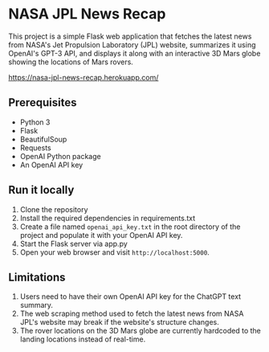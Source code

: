 # NASA JPL News Recap

This project is a simple Flask web application that fetches the latest news from NASA's Jet Propulsion Laboratory (JPL) website, summarizes it using OpenAI's GPT-3 API, and displays it along with an interactive 3D Mars globe showing the locations of Mars rovers.

https://nasa-jpl-news-recap.herokuapp.com/

## Prerequisites

- Python 3
- Flask
- BeautifulSoup
- Requests
- OpenAI Python package
- An OpenAI API key

## Run it locally

1. Clone the repository
2. Install the required dependencies in requirements.txt
3. Create a file named `openai_api_key.txt` in the root directory of the project and populate it with your OpenAI API key.
4. Start the Flask server via app.py
5. Open your web browser and visit `http://localhost:5000`.

## Limitations

1. Users need to have their own OpenAI API key for the ChatGPT text summary.
2. The web scraping method used to fetch the latest news from NASA JPL's website may break if the website's structure changes.
3. The rover locations on the 3D Mars globe are currently hardcoded to the landing locations instead of real-time.
